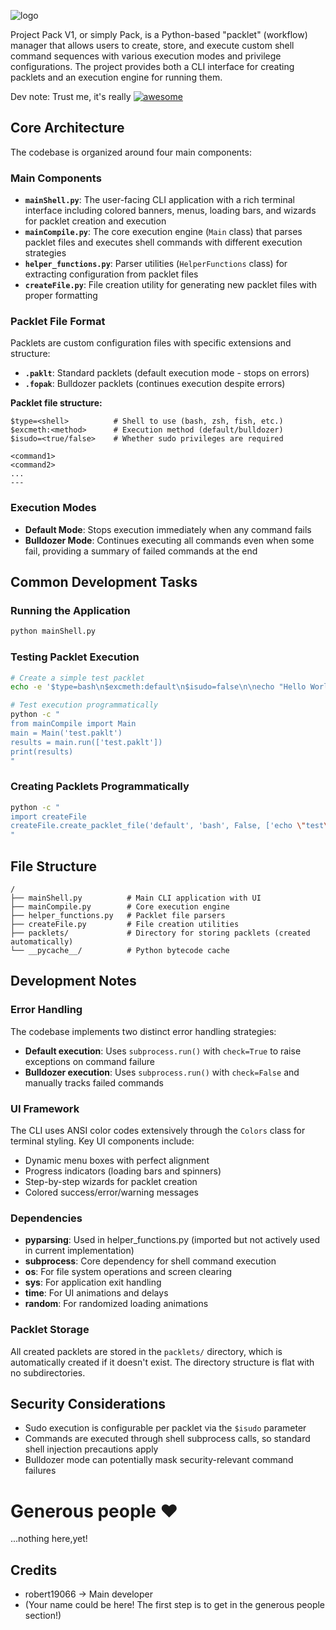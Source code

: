

![logo](https://i.postimg.cc/7LMDYCL6/project-pack-logo.png)

Project Pack V1, or simply Pack, is a Python-based "packlet" (workflow) manager that allows users to create, store, and execute custom shell command sequences with various execution modes and privilege configurations. The project provides both a CLI interface for creating packlets and an execution engine for running them.

Dev note: Trust me, it's really [![awesome](https://awesome.re/badge.svg)](https://awesome.re)

## Core Architecture

The codebase is organized around four main components:

### Main Components
- **`mainShell.py`**: The user-facing CLI application with a rich terminal interface including colored banners, menus, loading bars, and wizards for packlet creation and execution
- **`mainCompile.py`**: The core execution engine (`Main` class) that parses packlet files and executes shell commands with different execution strategies
- **`helper_functions.py`**: Parser utilities (`HelperFunctions` class) for extracting configuration from packlet files
- **`createFile.py`**: File creation utility for generating new packlet files with proper formatting

### Packlet File Format
Packlets are custom configuration files with specific extensions and structure:
- **`.paklt`**: Standard packlets (default execution mode - stops on errors)
- **`.fopak`**: Bulldozer packlets (continues execution despite errors)

**Packlet file structure:**
```
$type=<shell>          # Shell to use (bash, zsh, fish, etc.)
$excmeth:<method>      # Execution method (default/bulldozer)
$isudo=<true/false>    # Whether sudo privileges are required

<command1>
<command2>
...
---
```

### Execution Modes
- **Default Mode**: Stops execution immediately when any command fails
- **Bulldozer Mode**: Continues executing all commands even when some fail, providing a summary of failed commands at the end

## Common Development Tasks

### Running the Application
```bash
python mainShell.py
```

### Testing Packlet Execution
```bash
# Create a simple test packlet
echo -e '$type=bash\n$excmeth:default\n$isudo=false\n\necho "Hello World"\nls -la\n---' > test.paklt

# Test execution programmatically
python -c "
from mainCompile import Main
main = Main('test.paklt')
results = main.run(['test.paklt'])
print(results)
"
```

### Creating Packlets Programmatically
```bash
python -c "
import createFile
createFile.create_packlet_file('default', 'bash', False, ['echo \"test\"', 'pwd'], 'example.paklt')
"
```

## File Structure
```
/
├── mainShell.py          # Main CLI application with UI
├── mainCompile.py        # Core execution engine
├── helper_functions.py   # Packlet file parsers
├── createFile.py         # File creation utilities
├── packlets/             # Directory for storing packlets (created automatically)
└── __pycache__/          # Python bytecode cache
```

## Development Notes

### Error Handling
The codebase implements two distinct error handling strategies:
- **Default execution**: Uses `subprocess.run()` with `check=True` to raise exceptions on command failure
- **Bulldozer execution**: Uses `subprocess.run()` with `check=False` and manually tracks failed commands

### UI Framework
The CLI uses ANSI color codes extensively through the `Colors` class for terminal styling. Key UI components include:
- Dynamic menu boxes with perfect alignment
- Progress indicators (loading bars and spinners)
- Step-by-step wizards for packlet creation
- Colored success/error/warning messages

### Dependencies
- **pyparsing**: Used in helper_functions.py (imported but not actively used in current implementation)
- **subprocess**: Core dependency for shell command execution
- **os**: For file system operations and screen clearing
- **sys**: For application exit handling
- **time**: For UI animations and delays
- **random**: For randomized loading animations

### Packlet Storage
All created packlets are stored in the `packlets/` directory, which is automatically created if it doesn't exist. The directory structure is flat with no subdirectories.

## Security Considerations
- Sudo execution is configurable per packlet via the `$isudo` parameter
- Commands are executed through shell subprocess calls, so standard shell injection precautions apply
- Bulldozer mode can potentially mask security-relevant command failures

# Generous people ❤️

...nothing here,yet!

## Credits

- robert19066 -> Main developer
- (Your name could be here! The first step is to get in the generous people section!)
